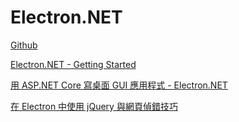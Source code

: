 # Electron.NET

[Github](https://github.com/ElectronNET/Electron.NET)

[Electron.NET - Getting Started](https://www.youtube.com/watch?v=nuM6AojRFHk&ab_channel=GregorBiswanger)

[用 ASP.NET Core 寫桌面 GUI 應用程式 - Electron.NET](https://blog.darkthread.net/blog/electron-net/)

[在 Electron 中使用 jQuery 與網頁偵錯技巧](https://blog.darkthread.net/blog/jquery-in-electron/)
